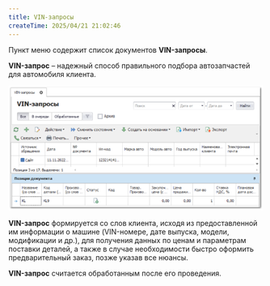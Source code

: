 ```yaml
---
title: VIN-запросы
createTime: 2025/04/21 21:02:46
---
```

Пункт меню содержит список документов **VIN-запросы**.

**VIN-запрос** – надежный способ правильного подбора автозапчастей для автомобиля клиента.

![](../../assets/specification/Aspose.Words.83ab1c44-6b28-430a-a5f2-4d9e6ba1abd4.300.png)

**VIN-запрос** формируется со слов клиента, исходя из предоставленной им информации о машине (VIN-номере, дате выпуска, модели, модификации и др.), для получения данных по ценам и параметрам поставки деталей, а также в случае необходимости быстро оформить предварительный заказ, позже указав все нюансы.

**VIN-запрос** считается обработанным после его проведения.